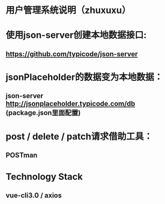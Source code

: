 用户管理系统说明（zhuxuxu）<br>
=
使用json-server创建本地数据接口:<br>
=
https://github.com/typicode/json-server
---
jsonPlaceholder的数据变为本地数据：<br>
=
json-server http://jsonplaceholder.typicode.com/db (package.json里面配置)
---
post / delete / patch请求借助工具：<br>
=
POSTman
---
Technology Stack<br>
=
vue-cli3.0 / axios
---
